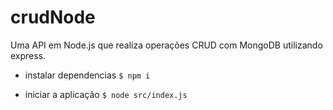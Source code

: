 # crudNode
Uma API em Node.js que realiza operações CRUD com MongoDB utilizando express.

- instalar dependencias
`$ npm i`

- iniciar a aplicação
`$ node src/index.js`
